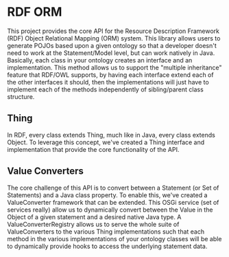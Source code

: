 # RDF ORM
This project provides the core API for the Resource Description Framework (RDF) Object Relational Mapping (ORM) system.  This library allows users to generate POJOs based upon a given ontology so that a developer doesn't need to work at the Statement/Model level, but can work natively in Java.  Basically, each class in your ontology creates an interface and an implementation.  This method allows us to support the "multiple inheritance" feature that RDF/OWL supports, by having each interface extend each of the other interfaces it should, then the implementations will just have to implement each of the methods independently of sibling/parent class structure. 

## Thing
In RDF, every class extends Thing, much like in Java, every class extends Object.  To leverage this concept, we've created a Thing interface and implementation that provide the core functionality of the API.  

## Value Converters
The core challenge of this API is to convert between a Statement (or Set of Statements) and a Java class property.  To enable this, we've created a ValueConverter framework that can be extended.  This OSGi service (set of services really) allow us to dynamically convert between the Value in the Object of a given statement and a desired native Java type.  A ValueConverterRegistry allows us to serve the whole suite of ValueConverters to the various Thing implementations such that each method in the various implementations of your ontology classes will be able to dynamically provide hooks to access the underlying statement data.